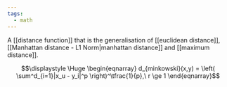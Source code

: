 ```yaml
---
tags:
  - math
---
```

A [[distance function]] that is the generalisation of [[euclidean distance]], [[Manhattan distance - L1 Norm|manhattan distance]] and [[maximum distance]].

$$\displaystyle \Huge \begin{eqnarray} 
d_{minkowski}(x,y) = 
\left(
\sum^d_{i=1}|x_u - y_i|^p
\right)^\tfrac{1}{p},\ r \ge 1
\end{eqnarray}$$